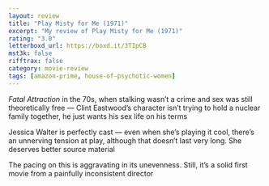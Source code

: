```yaml
---
layout: review
title: "Play Misty for Me (1971)"
excerpt: "My review of Play Misty for Me (1971)"
rating: "3.0"
letterboxd_url: https://boxd.it/3TIpCB
mst3k: false
rifftrax: false
category: movie-review
tags: [amazon-prime, house-of-psychotic-women]
---
```


<i>Fatal Attraction</i> in the 70s, when stalking wasn’t a crime and sex was still theoretically free — Clint Eastwood’s character isn’t trying to hold a nuclear family together, he just wants his sex life on his terms

Jessica Walter is perfectly cast — even when she’s playing it cool, there’s an unnerving tension at play, although that doesn’t last very long. She deserves better source material

The pacing on this is aggravating in its unevenness. Still, it’s a solid first movie from a painfully inconsistent director
